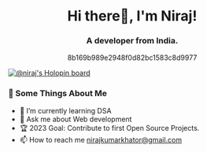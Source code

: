 <h1 align="center">Hi there👋, I'm Niraj!</h1>
<h3 align="center">A developer from India.</h3>
<p align="center">8b169b989e2948f0d82bc1583c8d9977</p>


<a href="https://holopin.io/@nirajkumarkhator">
  <img src="https://holopin.me/nirajkumarkhator" alt="@niraj's Holopin board" />
</a>

### 🧐 Some Things About Me
- 🌱 I’m currently learning DSA
- 💬 Ask me about Web development
- 🏆 2023 Goal: Contribute to first Open Source Projects.
- 📫 How to reach me nirajkumarkhator@gmail.com

